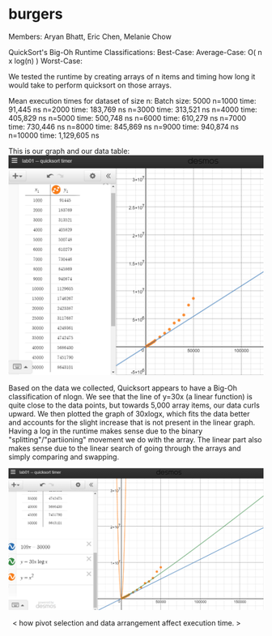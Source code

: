# burgers
Members: Aryan Bhatt, Eric Chen, Melanie Chow

QuickSort's Big-Oh Runtime Classifications:
Best-Case:
Average-Case: O( n x log(n) )
Worst-Case:

 We tested the runtime by creating arrays of n items and timing how long it would take to perform quicksort on those arrays.
  
Mean execution times for dataset of size n:
  Batch size: 5000
  n=1000     time: 91,445 ns
  n=2000     time: 183,769 ns
  n=3000     time: 313,521 ns
  n=4000     time: 405,829 ns
  n=5000     time: 500,748 ns
  n=6000     time: 610,279 ns
  n=7000     time: 730,446 ns
  n=8000     time: 845,869 ns
  n=9000     time: 940,874 ns
  n=10000    time: 1,129,605 ns
  
  This is our graph and our data table:
  ![alt tag](https://github.com/melaniechow/burgers/blob/master/graphs/tableandgraph.png)
  
  Based on the data we collected, Quicksort appears to have a Big-Oh classification of nlogn. We see that the line of y=30x (a linear function) is quite close to the data points, but towards 5,000 array items, our data curls upward. We then plotted the graph of 30xlogx, which fits the data better and accounts for the slight increase that is not present in the linear graph. Having a log in the runtime makes sense due to the binary "splitting"/"partiioning" movement we do with the array. The linear part also makes sense due to the linear search of going through the arrays and simply comparing and swapping. 
  
  ![alt tag](https://github.com/melaniechow/burgers/blob/master/graphs/linecomparisions.png)
  
  
  
  
    < how pivot selection and data arrangement affect execution time. >
